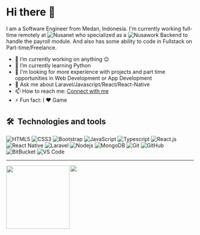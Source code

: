 # Hi there 👋 

I am a Software Engineer from Medan, Indonesia. I'm currently working full-time remotely at ![Nusanet](https://www.nusa.net.id) who specialized as a ![Nusawork](https://nusawork.com) Backend to handle the payroll module. And also has some ability to code in Fullstack on Part-time/Freelance.

- 🔭 I’m currently working on anything 😉
- 🌱 I’m currently learning Python
- 🤝 I'm looking for more experience with projects and part time opportunities in Web Development or App Development
- 💬 Ask me about Laravel/Javascript/React/React-Native
- 📫 How to reach me: [Connect with me](https://tebar.link/owner)
- ⚡ Fun fact:  I ❤️ Game

## 🛠  Technologies and tools

![HTML5](https://img.shields.io/badge/-HTML5-E34F26?style=flat-square&logo=html5&logoColor=white)
![CSS3](https://img.shields.io/badge/-CSS3-1572B6?style=flat-square&logo=css3)
![Bootstrap](https://img.shields.io/badge/-Bootstrap-563D7C?style=flat-square&logo=bootstrap&logoColor=white)
![JavaScript](https://img.shields.io/badge/-JavaScript-black?style=flat-square&logo=javascript)
![Typescript](https://img.shields.io/badge/TypeScript-282C34?logo=typescript&logoColor=3178C6)
![React.js](https://img.shields.io/badge/-React.js-333333?style=flat&logo=react)
![React Native](https://img.shields.io/badge/ReactNative-282C34?logo=react&logoColor=61DAFB)
![Laravel](https://img.shields.io/badge/Laravel-282C34?logo=laravel&logoColor=e05d45)
![Nodejs](https://img.shields.io/badge/-Nodejs-black?style=flat-square&logo=Node.js)
![MongoDB](https://img.shields.io/badge/-MongoDB-black?style=flat-square&logo=mongodb)
![Git](https://img.shields.io/badge/-Git-black?style=flat-square&logo=git)
![GitHub](https://img.shields.io/badge/-GitHub-181717?style=flat-square&logo=github)
![BitBucket](https://img.shields.io/badge/-BitBucket-darkblue?style=flat-square&logo=bitbucket)
![VS Code](https://img.shields.io/badge/VS%20Code-282C34?logo=visual-studio-code&logoColor=007ACC)

---


<div>
  <img height="170" align="left" src="https://github-readme-stats.vercel.app/api?username=riyos94&count_private=true&include_all_commits=true&theme=nord" />
  <img src="https://github-readme-stats.vercel.app/api/top-langs/?username=riyos94&layout=compact&theme=nord" />
</div>
